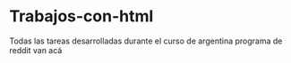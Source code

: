 # Trabajos-con-html
 Todas las tareas desarrolladas durante el curso de argentina programa de reddit van acá

